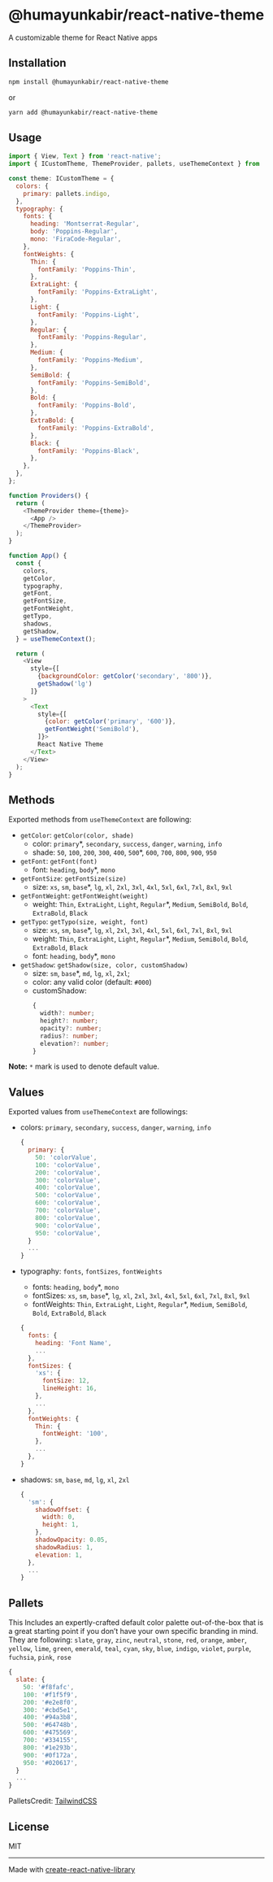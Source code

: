 # @humayunkabir/react-native-theme

A customizable theme for React Native apps

## Installation

```sh
npm install @humayunkabir/react-native-theme
```

or

```sh
yarn add @humayunkabir/react-native-theme
```

## Usage

```js
import { View, Text } from 'react-native';
import { ICustomTheme, ThemeProvider, pallets, useThemeContext } from '@humayunkabir/react-native-theme';

const theme: ICustomTheme = {
  colors: {
    primary: pallets.indigo,
  },
  typography: {
    fonts: {
      heading: 'Montserrat-Regular',
      body: 'Poppins-Regular',
      mono: 'FiraCode-Regular',
    },
    fontWeights: {
      Thin: {
        fontFamily: 'Poppins-Thin',
      },
      ExtraLight: {
        fontFamily: 'Poppins-ExtraLight',
      },
      Light: {
        fontFamily: 'Poppins-Light',
      },
      Regular: {
        fontFamily: 'Poppins-Regular',
      },
      Medium: {
        fontFamily: 'Poppins-Medium',
      },
      SemiBold: {
        fontFamily: 'Poppins-SemiBold',
      },
      Bold: {
        fontFamily: 'Poppins-Bold',
      },
      ExtraBold: {
        fontFamily: 'Poppins-ExtraBold',
      },
      Black: {
        fontFamily: 'Poppins-Black',
      },
    },
  },
};

function Providers() {
  return (
    <ThemeProvider theme={theme}>
      <App />
    </ThemeProvider>
  );
}

function App() {
  const {
    colors,
    getColor,
    typography,
    getFont,
    getFontSize,
    getFontWeight,
    getTypo,
    shadows,
    getShadow,
  } = useThemeContext();

  return (
    <View 
      style={[
        {backgroundColor: getColor('secondary', '800')},
        getShadow('lg')
      ]}
    >
      <Text
        style={[
          {color: getColor('primary', '600')},
          getFontWeight('SemiBold'),
        ]}>
        React Native Theme
      </Text>
    </View>
  );
}
```

## Methods
Exported methods from `useThemeContext` are following: 

- `getColor`: `getColor(color, shade)`
  - color: `primary`*, `secondary`, `success`, `danger`, `warning`, `info`
  - shade: `50`, `100`, `200`, `300`, `400`, `500`*, `600`, `700`, `800`, `900`, `950`
- `getFont`: `getFont(font)`
  - font: `heading`, `body`*, `mono`
- `getFontSize`: `getFontSize(size)`
  - size: `xs`, `sm`, `base`*, `lg`, `xl`, `2xl`, `3xl`, `4xl`, `5xl`, `6xl`, `7xl`, `8xl`, `9xl`
- `getFontWeight`: `getFontWeight(weight)`
  - weight: `Thin`, `ExtraLight`, `Light`, `Regular`*, `Medium`, `SemiBold`, `Bold`, `ExtraBold`, `Black`
- `getTypo`: `getTypo(size, weight, font)`
  - size: `xs`, `sm`, `base`*, `lg`, `xl`, `2xl`, `3xl`, `4xl`, `5xl`, `6xl`, `7xl`, `8xl`, `9xl`
  - weight: `Thin`, `ExtraLight`, `Light`, `Regular`*, `Medium`, `SemiBold`, `Bold`, `ExtraBold`, `Black`
  - font: `heading`, `body`*, `mono`
- `getShadow`: `getShadow(size, color, customShadow)`
  - size: `sm`, `base`*, `md`, `lg`, `xl`, `2xl`;
  - color: any valid color (default: `#000`)
  - customShadow: 
    ```ts
    {
      width?: number;
      height?: number;
      opacity?: number;
      radius?: number;
      elevation?: number;
    }
    ```

**Note:** `*` mark is used to denote default value.

## Values

Exported values from `useThemeContext` are followings: 

- colors: `primary`, `secondary`, `success`, `danger`, `warning`, `info`
  ```js
  {
    primary: {
      50: 'colorValue',
      100: 'colorValue',
      200: 'colorValue',
      300: 'colorValue',
      400: 'colorValue',
      500: 'colorValue',
      600: 'colorValue',
      700: 'colorValue',
      800: 'colorValue',
      900: 'colorValue',
      950: 'colorValue',
    }
    ...
  }
  ```
- typography: `fonts`, `fontSizes`, `fontWeights`
  - fonts: `heading`, `body`*, `mono`
  - fontSizes: `xs`, `sm`, `base`*, `lg`, `xl`, `2xl`, `3xl`, `4xl`, `5xl`, `6xl`, `7xl`, `8xl`, `9xl`
  - fontWeights: `Thin`, `ExtraLight`, `Light`, `Regular`*, `Medium`, `SemiBold`, `Bold`, `ExtraBold`, `Black`
  
  ```js
  {
    fonts: {
      heading: 'Font Name',
      ...
    },
    fontSizes: {
      'xs': {
        fontSize: 12,
        lineHeight: 16,
      },
      ...
    },
    fontWeights: {
      Thin: {
        fontWeight: '100',
      },
      ...
    },
  }
  ```
- shadows: `sm`, `base`, `md`, `lg`, `xl`, `2xl`
  ```js
  {
    'sm': {
      shadowOffset: {
        width: 0,
        height: 1,
      },
      shadowOpacity: 0.05,
      shadowRadius: 1,
      elevation: 1,
    },
    ...
  }
  ```

## Pallets
This Includes an expertly-crafted default color palette out-of-the-box that is a great starting point if you don’t have your own specific branding in mind. They are following: `slate`, `gray`, `zinc`, `neutral`, `stone`, `red`, `orange`, `amber`, `yellow`, `lime`, `green`, `emerald`, `teal`, `cyan`, `sky`, `blue`, `indigo`, `violet`, `purple`, `fuchsia`, `pink`, `rose`
```js
{
  slate: {
    50: '#f8fafc',
    100: '#f1f5f9',
    200: '#e2e8f0',
    300: '#cbd5e1',
    400: '#94a3b8',
    500: '#64748b',
    600: '#475569',
    700: '#334155',
    800: '#1e293b',
    900: '#0f172a',
    950: '#020617',
  }
  ...
}
 ```
PalletsCredit: [TailwindCSS](https://tailwindcss.com/docs/customizing-colors)


## License

MIT

---

Made with [create-react-native-library](https://github.com/callstack/react-native-builder-bob)
